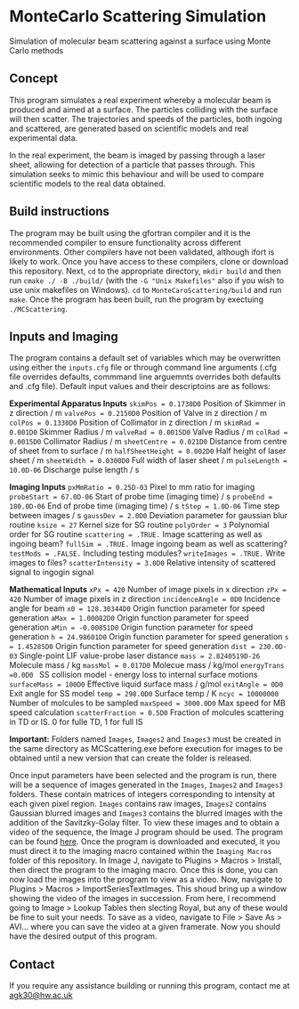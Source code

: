 # MonteCarlo Scattering Simulation
Simulation of molecular beam scattering against a surface using Monte Carlo methods

## Concept
This program simulates a real experiment whereby a molecular beam is produced and aimed at a surface. The particles colliding with the surface will then scatter. The trajectories and speeds of the particles, both ingoing and scattered, are generated based on scientific models and real experimental data.

In the real experiment, the beam is imaged by passing through a laser sheet, allowing for detection of a particle that passes through. This simulation seeks to mimic this behaviour and will be used to compare scientific models to the real data obtained.

## Build instructions
The program may be built using the gfortran compiler and it is the recommended compiler to ensure functionality across different environments. Other compilers have not been validated, although ifort is likely to work. Once you have access to these compilers, clone or download this repository. Next, `cd` to the appropriate directory, `mkdir build` and then run `cmake ./ -B ./build/` (with the `-G "Unix Makefiles"` also if you wish to use unix makefiles on Windows). `cd` to `MonteCaroScattering/build` and run `make`. Once the program has been built, run the program by exectuing `./MCScattering`.

## Inputs and Imaging
The program contains a default set of variables which may be overwritten using either the `inputs.cfg` file or through command line arguments (.cfg file overrides defaults, commmand line arguemnts overrides both defaults and .cfg file). Default input values and their descriptoins are as follows:

**Experimental Apparatus Inputs**
    `skimPos = 0.1730D0` Position of Skimmer in z direction / m
    `valvePos = 0.2150D0` Position of Valve in z direction / m
    `colPos = 0.1330D0` Position of Collimator in z direction / m
    `skimRad = 0.001D0` Skimmer Radius / m
    `valveRad = 0.0015D0` Valve Radius / m
    `colRad = 0.0015D0` Collimator Radius / m
    `sheetCentre = 0.021D0` Distance from centre of sheet from to surface / m
    `halfSheetHeight = 0.002D0` Half height of laser sheet / m
    `sheetWidth = 0.0300D0` Full width of laser sheet / m
    `pulseLength = 10.0D-06` Discharge pulse length / s

**Imaging Inputs**
    `pxMmRatio = 0.25D-03` Pixel to mm ratio for imaging
    `probeStart = 67.0D-06` Start of probe time (imaging time) / s
    `probeEnd = 180.0D-06` End of probe time (imaging time) / s
    `tStep = 1.0D-06` Time step between images / s
    `gaussDev = 2.0D0` Deviation parameter for gaussian blur routine
    `ksize = 27` Kernel size for SG routine
    `polyOrder = 3` Polynomial order for SG routine
    `scattering = .TRUE.` Image scattering as well as ingoing beam?
    `fullSim = .TRUE.` Image ingoing beam as well as scattering?
    `testMods = .FALSE.` Including testing modules?
    `writeImages = .TRUE.` Write images to files?
    `scatterIntensity = 3.0D0` Relative intensity of scattered signal to ingogin signal

**Mathematical Inputs**
    `xPx = 420` Number of image pixels in x direction
    `zPx = 420` Number of image pixels in z direction
    `incidenceAngle = 0D0` Incidence angle for beam
    `x0 = 128.30344D0` Origin function parameter for speed generation
    `aMax = 1.00082D0` Origin function parameter for speed generation
    `aMin = -0.00851D0` Origin function parameter for speed generation
    `h = 24.98601D0` Origin function parameter for speed generation
    `s = 1.45285D0` Origin function parameter for speed generation
    `dist = 230.0D-03` Single-point LIF value-probe laser distance
    `mass = 2.8240519D-26` Molecule mass / kg
    `massMol = 0.017D0` Molecue mass / kg/mol
    `energyTrans =0.0D0 ` SS collision model - energy loss to internal surface motions
    `surfaceMass = 100D0` Effective liquid surface mass / g/mol
    `exitAngle = 0D0` Exit angle for SS model
    `temp = 298.0D0` Surface temp / K
    `ncyc = 10000000` Number of molcules to be sampled
    `maxSpeed = 3000.0D0` Max speed for MB speed calculation
    `scatterFraction = 0.5D0` Fraction of molcules scattering in TD or IS. 0 for fulle TD, 1 for full IS

**Important:** Folders named `Images`, `Images2` and `Images3` must be created in the same directory as MCScattering.exe before execution for images to be obtained until a new version that can create the folder is released.

Once input parameters have been selected and the program is run, there will be a sequence of images generated in the `Images`, `Images2` and `Images3` folders. These contain matrices of integers corresponding to intensity at each given pixel region. `Images` contains raw images, `Images2` contains Gaussian blurred images and `Images3` contains the blurred images with the addition of the Savitzky-Golay filter. To view these images and to obtain a video of the sequence, the Image J program should be used. The program can be found [here](https://imagej.nih.gov/ij/download.html). Once the program is downloaded and executed, it you must direct it to the imaging macro contained within the `Imaging Macros` folder of this repository. In Image J, navigate to Plugins > Macros > Install, then direct the program to the imaging macro. Once this is done, you can now load the images into the program to view as a video. Now, navigate to Plugins > Macros > ImportSeriesTextImages. This shoud bring up a window showing the video of the images in succession. From here, I recommend going to Image > Lookup Tables then slecting Royal, but any of these would be fine to suit your needs. To save as a video, navigate to File > Save As > AVI... where you can save the video at a given framerate. Now you should have the desired output of this program.

## Contact

If you require any assistance building or running this program, contact me at agk30@hw.ac.uk

